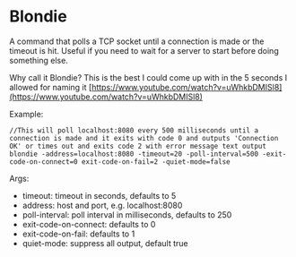 # Blondie

A command that polls a TCP socket until a connection is made or the timeout is hit.  Useful if you need to wait for a server to start before doing something else.

Why call it Blondie? This is the best I could come up with in the 5 seconds I allowed for naming it [https://www.youtube.com/watch?v=uWhkbDMISl8](https://www.youtube.com/watch?v=uWhkbDMISl8)

Example:

```
//This will poll localhost:8080 every 500 milliseconds until a connection is made and it exits with code 0 and outputs 'Connection OK' or times out and exits code 2 with error message text output
blondie -address=localhost:8080 -timeout=20 -poll-interval=500 -exit-code-on-connect=0 exit-code-on-fail=2 -quiet-mode=false
```

Args:

* timeout:  timeout in seconds, defaults to 5
* address: host and port, e.g. localhost:8080
* poll-interval: poll interval in milliseconds, defaults to 250
* exit-code-on-connect: defaults to 0
* exit-code-on-fail: defaults to 1
* quiet-mode: suppress all output, default true

 
